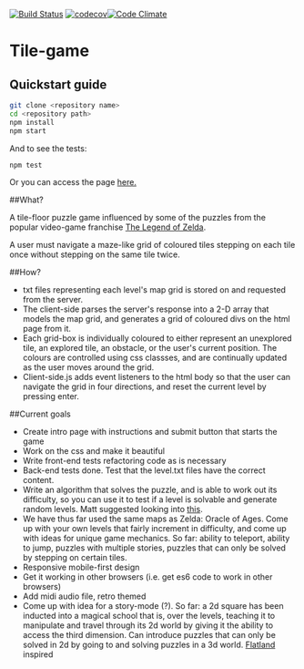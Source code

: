 [![Build Status](https://travis-ci.org/bradreeder/Tile-game.svg?branch=master)](https://travis-ci.org/bradreeder/Tile-game) [![codecov](https://codecov.io/gh/bradreeder/Tile-game/branch/master/graph/badge.svg)](https://codecov.io/gh/bradreeder/Tile-game)[![Code Climate](https://codeclimate.com/github/bradreeder/Tile-game/badges/gpa.svg)](https://codeclimate.com/github/bradreeder/Tile-game)

# Tile-game

## Quickstart guide
``` bash
git clone <repository name>
cd <repository path>
npm install
npm start
```

And to see the tests:
``` bash
npm test
```

Or you can access the page [here.](https://evening-reef-36937.herokuapp.com/)


##What?

A tile-floor puzzle game influenced by some of the puzzles from the popular
video-game franchise [The Legend of Zelda](https://en.wikipedia.org/wiki/The_Legend_of_Zelda).

A user must navigate a maze-like grid of coloured tiles stepping on each tile once without
stepping on the same tile twice.

##How?

* txt files representing each level's map grid is stored on and requested from the server.
* The client-side parses the server's response into a 2-D array that models the map grid, and generates a grid of coloured divs on the html page from it.
* Each grid-box is individually coloured to either represent an unexplored tile, an explored tile, an obstacle, or the user's current position. The colours are controlled using css classses, and are continually updated as the user moves around the grid.
* Client-side.js adds event listeners to the html body so that the user can navigate the grid in four directions, and reset the current level by pressing enter.

##Current goals

* Create intro page with instructions and submit button that starts the game
* Work on the css and make it beautiful
* Write front-end tests refactoring code as is necessary
* Back-end tests done. Test that the level.txt files have the correct content.
* Write an algorithm that solves the puzzle, and is able to work out its difficulty, so you can use it to test if a level is solvable and generate random levels. Matt suggested looking into [this](https://www.dropbox.com/sh/4i735vk7rjv4yjs/AACbtNIuilsk9IYzvCMm_ZZNa?dl=0).
* We have thus far used the same maps as Zelda: Oracle of Ages. Come up with your own levels that fairly increment in difficulty, and come up with ideas for unique game mechanics. So far: ability to teleport, ability to jump, puzzles with multiple stories, puzzles that can only be solved by stepping on certain tiles.
* Responsive mobile-first design
* Get it working in other browsers (i.e. get es6 code to work in other browsers)
* Add midi audio file, retro themed
* Come up with idea for a story-mode (?). So far: a 2d square has been inducted into a magical school that is, over the levels, teaching it to manipulate and travel through its 2d world by giving it the ability to access the third dimension. Can introduce puzzles that can only be solved in 2d by going to and solving puzzles in a 3d world. [Flatland](https://en.wikipedia.org/wiki/Flatland) inspired
